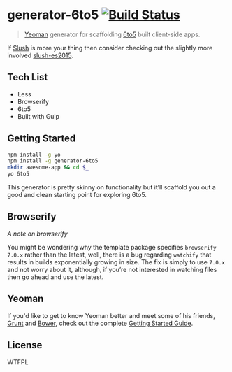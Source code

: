 # generator-6to5 [![Build Status](https://secure.travis-ci.org/mattstyles/generator-6to5.png?branch=master)](https://travis-ci.org/mattstyles/generator-6to5)

> [Yeoman](http://yeoman.io) generator for scaffolding [6to5](http://6to5.org/) built client-side apps.

If [Slush](http://slushjs.github.io/) is more your thing then consider checking out the slightly more involved [slush-es2015](https://github.com/mattstyles/slush-es2015).

## Tech List

* Less
* Browserify
* 6to5
* Built with Gulp

## Getting Started

```bash
npm install -g yo
npm install -g generator-6to5
mkdir awesome-app && cd $_
yo 6to5
```

This generator is pretty skinny on functionality but it’ll scaffold you out a good and clean starting point for exploring 6to5.

## Browserify

_A note on browserify_

You might be wondering why the template package specifies `browserify 7.0.x` rather than the latest, well, there is a bug regarding `watchify` that results in builds exponentially growing in size. The fix is simply to use `7.0.x` and not worry about it, although, if you’re not interested in watching files then go ahead and use the latest.

## Yeoman

If you'd like to get to know Yeoman better and meet some of his friends, [Grunt](http://gruntjs.com) and [Bower](http://bower.io), check out the complete [Getting Started Guide](https://github.com/yeoman/yeoman/wiki/Getting-Started).


## License

WTFPL
